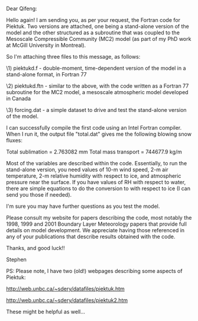 Dear Qifeng:

 

Hello again! I am sending you, as per your request, the Fortran code for Piektuk. Two versions are attached, one being a stand-alone version of the model and the other structured as a subroutine that was coupled to the Mesoscale Compressible Community (MC2) model (as part of my PhD work at McGill University in Montreal).

 

So I'm attaching three files to this message, as follows:

 

\1) piektukd.f - double-moment, time-dependent version of the model in a stand-alone format, in Fortran 77

\2) piektukd.ftn - similar to the above, with the code written as a Fortran 77 subroutine for the MC2 model, a mesoscale atmospheric model developed in Canada

\3) forcing.dat - a simple dataset to drive and test the stand-alone version of the model.

 

I can successfully compile the first code using an Intel Fortran compiler. When I run it, the output file "total.dat" gives me the following blowing snow fluxes:

 

 Total sublimation =  2.763082   mm
 Total mass transport =  744677.9   kg/m

Most of the variables are described within the code. Essentially, to run the stand-alone version, you need values of 10-m wind speed, 2-m air temperature, 2-m relative humidity with respect to ice, and atmospheric pressure near the surface. If you have values of RH with respect to water, there are simple equations to do the conversion to with respect to ice (I can send you those if needed).

 

I'm sure you may have further questions as you test the model.

 

Please consult my website for papers describing the code, most notably the 1998, 1999 and 2001 Boundary Layer Meteorology papers that provide full details on model development. We appreciate having those referenced in any of your publications that describe results obtained with the code.

 

Thanks, and good luck!!

 

Stephen

 

PS: Please note, I have two (old!) webpages describing some aspects of Piektuk:

 

http://web.unbc.ca/~sdery/datafiles/piektuk.htm

http://web.unbc.ca/~sdery/datafiles/piektuk2.htm

 

These might be helpful as well…